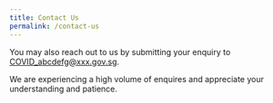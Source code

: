 ```yaml
---
title: Contact Us
permalink: /contact-us
---
```


You may also reach out to us by submitting your enquiry to <COVID_abcdefg@xxx.gov.sg>.

We are experiencing a high volume of enquires and appreciate your understanding and patience.
